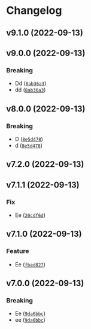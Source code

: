 # Changelog

<!--next-version-placeholder-->

## v9.1.0 (2022-09-13)


## v9.0.0 (2022-09-13)
### Breaking
* Dd ([`8ab36a3`](https://github.com/Youngmin-An/test-pipeline-as-code/commit/8ab36a3e08dd6dced0d0f39ab9744c89f065f31e))
* dd ([`8ab36a3`](https://github.com/Youngmin-An/test-pipeline-as-code/commit/8ab36a3e08dd6dced0d0f39ab9744c89f065f31e))

## v8.0.0 (2022-09-13)
### Breaking
* D ([`8e5d478`](https://github.com/Youngmin-An/test-pipeline-as-code/commit/8e5d4787564f85c2ad0c6c74ae489d1a63070595))
* d ([`8e5d478`](https://github.com/Youngmin-An/test-pipeline-as-code/commit/8e5d4787564f85c2ad0c6c74ae489d1a63070595))

## v7.2.0 (2022-09-13)


## v7.1.1 (2022-09-13)
### Fix
* Ee ([`20cdf6d`](https://github.com/Youngmin-An/test-pipeline-as-code/commit/20cdf6dac8381b02d3861f0cd355307aa4b1be6c))

## v7.1.0 (2022-09-13)
### Feature
* Ee ([`fbad827`](https://github.com/Youngmin-An/test-pipeline-as-code/commit/fbad8279ea22bf549b79214f15f57ed4c59a5831))

## v7.0.0 (2022-09-13)
### Breaking
* Ee ([`9da6bbc`](https://github.com/Youngmin-An/test-pipeline-as-code/commit/9da6bbc5935d773e53b799ffea34d8788953a343))
* ee ([`9da6bbc`](https://github.com/Youngmin-An/test-pipeline-as-code/commit/9da6bbc5935d773e53b799ffea34d8788953a343))
